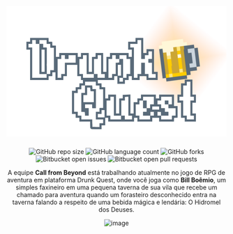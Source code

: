 <h1 align="center">
 
   <img height="300cm" src="logo_light.png"/>
 
</h1>

<div align="center">
 
  ![GitHub repo size](https://img.shields.io/github/repo-size/Call-from-Beyond/drunkquest?style=for-the-badge)
  ![GitHub language count](https://img.shields.io/github/languages/count/Call-from-Beyond/drunkquest?style=for-the-badge)
  ![GitHub forks](https://img.shields.io/github/forks/Call-from-Beyond/drunkquest?style=for-the-badge)
  ![Bitbucket open issues](https://img.shields.io/bitbucket/issues/Call-from-Beyond/drunkquest?style=for-the-badge)
  ![Bitbucket open pull requests](https://img.shields.io/bitbucket/pr-raw/Call-from-Beyond/drunkquest?style=for-the-badge)
  
A equipe **Call from Beyond** está trabalhando atualmente no jogo de RPG de aventura em plataforma Drunk Quest, onde você joga como **Bill Boêmio**, um simples faxineiro em uma pequena taverna de sua vila que recebe um chamado para aventura quando um forasteiro desconhecido entra na taverna falando a respeito de uma bebida mágica e lendária: O Hidromel dos Deuses.

  ![image](https://img.shields.io/badge/Instagram-E4405F?style=for-the-badge&logo=instagram&logoColor=white)

</div>

